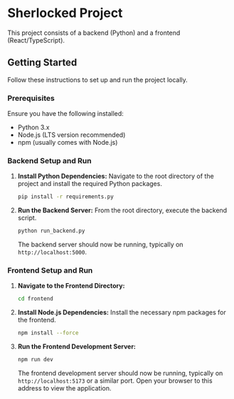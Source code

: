 # Sherlocked Project

This project consists of a backend (Python) and a frontend (React/TypeScript).

## Getting Started

Follow these instructions to set up and run the project locally.

### Prerequisites

Ensure you have the following installed:
- Python 3.x
- Node.js (LTS version recommended)
- npm (usually comes with Node.js)

### Backend Setup and Run

1.  **Install Python Dependencies:**
    Navigate to the root directory of the project and install the required Python packages.

    ```bash
    pip install -r requirements.py
    ```

2.  **Run the Backend Server:**
    From the root directory, execute the backend script.

    ```bash
    python run_backend.py
    ```
    The backend server should now be running, typically on `http://localhost:5000`.

### Frontend Setup and Run

1.  **Navigate to the Frontend Directory:**

    ```bash
    cd frontend
    ```

2.  **Install Node.js Dependencies:**
    Install the necessary npm packages for the frontend.

    ```bash
    npm install --force
    ```

3.  **Run the Frontend Development Server:**

    ```bash
    npm run dev
    ```
    The frontend development server should now be running, typically on `http://localhost:5173` or a similar port. Open your browser to this address to view the application.
